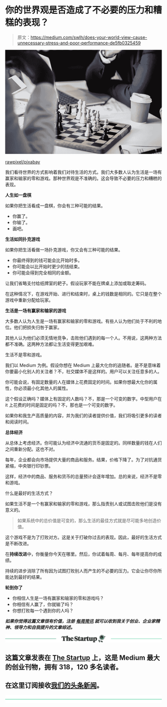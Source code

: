# 你的世界观是否造成了不必要的压力和糟糕的表现？

> 原文：<https://medium.com/swlh/does-your-world-view-cause-unnecessary-stress-and-poor-performance-de5fb0325459>

![](img/a6d686dc20f986ee7238151d31f59a05.png)

[rawpixel/pixabay](https://pixabay.com/en/chess-business-gameplan-3242861/)

我们看待世界的方式影响着我们对待生活的方式。我们大多数人认为生活是一场有赢家和输家的零和游戏。那种世界观是不准确的。这会导致不必要的压力和糟糕的表现。

**人生如一盘棋**

如果你把生活看成一盘棋，你会有三种可能的结果。

*   你赢了。
*   你输了。
*   画吧。

**生活如同扑克游戏**

如果你把生活看做一场扑克游戏，你又会有三种可能的结果。

*   你最终得到的钱可能会比开始时多。
*   你可能会以比开始时更少的钱结束。
*   你可能会得到完全相同的金额。

让我们省略支付给纸牌室的耙子。假设玩家不能在牌桌上添加或取走筹码。

在这种情况下，在游戏开始、进行和结束时，桌上的钱数是相同的。它只是在整个游戏中重新分配给玩家。

**生活是一场有赢家和输家的游戏**

大多数人认为人生是一场有赢家和输家的零和游戏。有些人认为他们处于不利的地位。他们把损失归咎于赢家。

其他人认为他们必须无情地竞争，击败他们遇到的每一个人。不用说，这两种方法都不准确。这两种方法都让生活变得更加艰难。

生活不是零和游戏。

我们以 Medium 为例。假设你想在 Medium 上最大化你的追随者。是不是意味着你要最小化别人的关注者？不，社交媒体不是这样的。用户可以关注任意多的人。

你可能会说，有固定数量的人在媒体上花费固定的时间。如果你想最大化你的属性，你必须最小化其他人的属性。

这个假设正确吗？媒体上有固定的人数吗？不，那是一个可变的数字。中型用户在 it 上花费的时间是固定的吗？不，那也是一个可变的数字。

如果你和我生产高质量的内容，并为我们的读者提供价值，我们将吸引更多的读者和阅读时间。

**总体经济**

从总体上考虑经济。你可能认为经济中流通的货币是固定的。同样数量的钱在人们之间重新分配。这也不对。

每年，企业都会向市场提供大量的商品和服务。结果，价格下降了。为了对抗通货紧缩，中央银行印钞票。

这样，经济中的商品、服务和货币的总量预计会逐年增加。总的来说，经济不是零和游戏。

什么是最好的生活方式？

如果生活不是一个有赢家和输家的零和游戏，那么指责别人或试图击败他们是没有意义的。

> 如果系统中的总价值是可变的，那么生活的最佳方式就是尽可能多地创造价值。

这个游戏不是为了打败对方。这是关于打破你过去的表现。因此，最好的生活方式是不断改进。

在**持续改进**中，你衡量你今天在哪里。然后，你试着每周、每月、每年提高你的成绩。

持续的进步消除了所有因为试图打败别人而产生的不必要的压力。它会让你尽你所能达到最好的结果。

**轮到你了**

*   你相信人生是一场有赢家和输家的零和游戏吗？
*   你相信有人赢了，你就输了吗？
*   你想打败每一个遇到你的人吗？

***如果你觉得这篇文章很有价值，注册*** [***每周简讯***](https://ideavisionaction.com/email-newsletter/?20180422) ***就可以收到我关于创业、企业家精神、领导力和自我提升的文章综述。***

[![](img/308a8d84fb9b2fab43d66c117fcc4bb4.png)](https://medium.com/swlh)

## 这篇文章发表在 [The Startup](https://medium.com/swlh) 上，这是 Medium 最大的创业刊物，拥有 318，120 多名读者。

## 在这里订阅接收[我们的头条新闻](http://growthsupply.com/the-startup-newsletter/)。

[![](img/b0164736ea17a63403e660de5dedf91a.png)](https://medium.com/swlh)